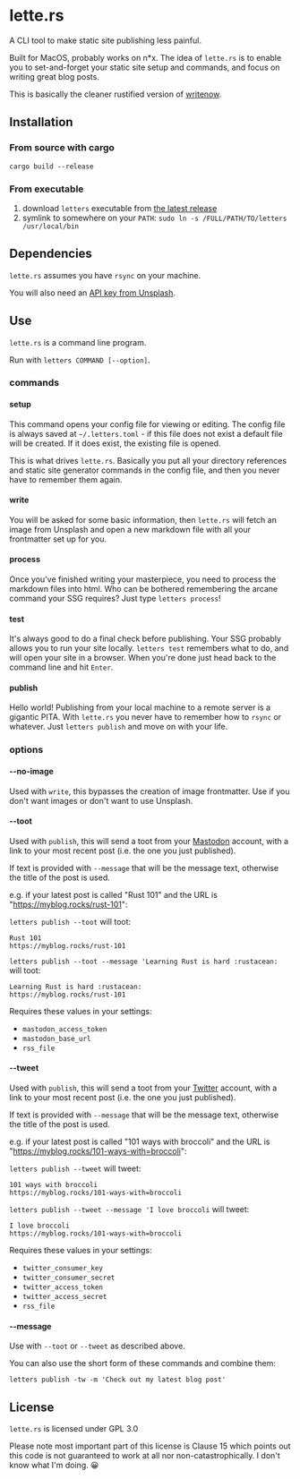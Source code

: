 # lette.rs

A CLI tool to make static site publishing less painful.

Built for MacOS, probably works on n*x. The idea of `lette.rs` is to enable you to set-and-forget your static site setup and commands, and focus on writing great blog posts.

This is basically the cleaner rustified version of [writenow](https://github.com/hughrun/writenow).

## Installation

### From source with cargo

```shell
cargo build --release
```
### From executable

1. download `letters` executable from [the latest release](https://github.com/hughrun/lette.rs/releases/latest)
2. symlink to somewhere on your `PATH`: `sudo ln -s /FULL/PATH/TO/letters /usr/local/bin`

## Dependencies

`lette.rs` assumes you have `rsync` on your machine.

You will also need an [API key from Unsplash](https://unsplash.com/documentation#creating-a-developer-account).

## Use

`lette.rs` is a command line program.

Run with `letters COMMAND [--option]`.

### commands

#### setup

This command opens your config file for viewing or editing. The config file is always saved at `~/.letters.toml` - if this file does not exist a default file will be created. If it does exist, the existing file is opened.

This is what drives `lette.rs`. Basically you put all your directory references and static site generator commands in the config file, and then you never have to remember them again.

#### write

You will be asked for some basic information, then `lette.rs` will fetch an image from Unsplash and open a new markdown file with all your frontmatter set up for you.

#### process

Once you've finished writing your masterpiece, you need to process the markdown files into html. Who can be bothered remembering the arcane command your SSG requires? Just type `letters process`!

#### test

It's always good to do a final check before publishing. Your SSG probably allows you to run your site locally. `letters test` remembers what to do, and will open your site in a browser. When you're done just head back to the command line and hit `Enter`.

#### publish

Hello world! Publishing from your local machine to a remote server is a gigantic PITA. With `lette.rs` you never have to remember how to `rsync` or whatever. Just `letters publish` and move on with your life.

### options

#### --no-image

Used with `write`, this bypasses the creation of image frontmatter. Use if you don't want images or don't want to use Unsplash.

#### --toot

Used with `publish`, this will send a toot from your [Mastodon](https://joinmastodon.org) account, with a link to your most recent post (i.e. the one you just published).

If text is provided with `--message` that will be the message text, otherwise the title of the post is used.

e.g. if your latest post is called "Rust 101" and the URL is "https://myblog.rocks/rust-101":

`letters publish --toot` will toot:

```
Rust 101
https://myblog.rocks/rust-101
```

`letters publish --toot --message 'Learning Rust is hard :rustacean:` will toot:

```
Learning Rust is hard :rustacean:
https://myblog.rocks/rust-101
```

Requires these values in your settings:
+ `mastodon_access_token`
+ `mastodon_base_url`
+ `rss_file`

#### --tweet

Used with `publish`, this will send a toot from your [Twitter](https://twitter.com) account, with a link to your most recent post (i.e. the one you just published).

If text is provided with `--message` that will be the message text, otherwise the title of the post is used.

e.g. if your latest post is called "101 ways with broccoli" and the URL is "https://myblog.rocks/101-ways-with=broccoli":

`letters publish --tweet` will tweet:

```
101 ways with broccoli
https://myblog.rocks/101-ways-with=broccoli
```

`letters publish --tweet --message 'I love broccoli` will tweet:

```
I love broccoli
https://myblog.rocks/101-ways-with=broccoli
```

Requires these values in your settings:
+ `twitter_consumer_key`
+ `twitter_consumer_secret`
+ `twitter_access_token`
+ `twitter_access_secret`
+ `rss_file`

#### --message

Use with `--toot` or `--tweet` as described above.

You can also use the short form of these commands and combine them:

```
letters publish -tw -m 'Check out my latest blog post'
```

## License

`lette.rs` is licensed under GPL 3.0

Please note most important part of this license is Clause 15 which points out this code is not guaranteed to work at all nor non-catastrophically. I don't know what I'm doing. 😀